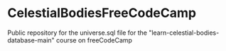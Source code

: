 # CelestialBodiesFreeCodeCamp
Public repository for the universe.sql file for the "learn-celestial-bodies-database-main" course on freeCodeCamp
